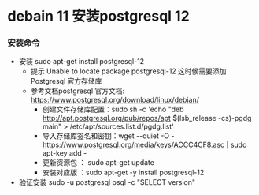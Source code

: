 # debain 11 安装postgresql 12

###  安装命令

- 安装 sudo apt-get install postgresql-12
  - 提示 Unable to locate package postgresql-12  这时候需要添加Postgresql 官方存储库
  - 参考文档postgresql 官方文档: https://www.postgresql.org/download/linux/debian/ 
    - 创建文件存储库配置：sudo sh -c 'echo "deb http://apt.postgresql.org/pub/repos/apt $(lsb_release -cs)-pgdg main" > /etc/apt/sources.list.d/pgdg.list'
    - 导入存储库签名和密钥：wget --quiet -O - https://www.postgresql.org/media/keys/ACCC4CF8.asc | sudo apt-key add -
    - 更新资源包 ： sudo apt-get update
    - 安装对应版 ：sudo apt-get -y install postgresql-12
- 验证安装 sudo -u postgresql psql -c "SELECT  version"